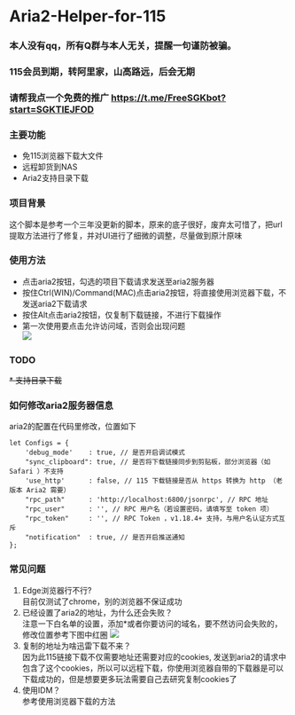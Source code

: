 # Aria2-Helper-for-115

### 本人没有qq，所有Q群与本人无关，提醒一句谨防被骗。
### 115会员到期，转阿里家，山高路远，后会无期
### 请帮我点一个免费的推广 https://t.me/FreeSGKbot?start=SGKTIEJFOD

### 主要功能
* 免115浏览器下载大文件
* 远程卸货到NAS
* Aria2支持目录下载

### 项目背景
这个脚本是参考一个三年没更新的脚本，原来的底子很好，废弃太可惜了，把url提取方法进行了修复，并对UI进行了细微的调整，尽量做到原汁原味

### 使用方法
* 点击aria2按钮，勾选的项目下载请求发送至aria2服务器
* 按住Ctrl(WIN)/Command(MAC)点击aria2按钮，将直接使用浏览器下载，不发送aria2下载请求
* 按住Alt点击aria2按钮，仅复制下载链接，不进行下载操作
* 第一次使用要点击允许访问域，否则会出现问题  
![](https://greasyfork.s3.us-east-2.amazonaws.com/14w05agsu0p99axyp1lkp5wcbaur '')

### TODO
~~* 支持目录下载~~

### 如何修改aria2服务器信息
aria2的配置在代码里修改，位置如下
```
let Configs = {
    'debug_mode'    : true, // 是否开启调试模式
    "sync_clipboard": true, // 是否将下载链接同步到剪贴板，部分浏览器（如 Safari ）不支持
    'use_http'      : false, // 115 下载链接是否从 https 转换为 http （老版本 Aria2 需要）
    "rpc_path"      : 'http://localhost:6800/jsonrpc', // RPC 地址
    "rpc_user"      : '', // RPC 用户名（若设置密码，请填写至 token 项）
    "rpc_token"     : '', // RPC Token ，v1.18.4+ 支持，与用户名认证方式互斥
    "notification"  : true, // 是否开启推送通知
};
```

### 常见问题
1. Edge浏览器行不行?  
目前仅测试了chrome，别的浏览器不保证成功
2. 已经设置了aria2的地址，为什么还会失败？  
注意一下白名单的设置，添加*或者你要访问的域名，要不然访问会失败的，修改位置参考下图中红圈
![](https://greasyfork.s3.us-east-2.amazonaws.com/b617lxg1cteix9wiusbikcdq4o8s '')
3. 复制的地址为啥迅雷下载不来？  
因为此115链接下载不仅需要地址还需要对应的cookies, 发送到aria2的请求中包含了这个cookies，所以可以远程下载，你使用浏览器自带的下载器是可以下载成功的，但是想要更多玩法需要自己去研究复制cookies了
4. 使用IDM？  
参考使用浏览器下载的方法
